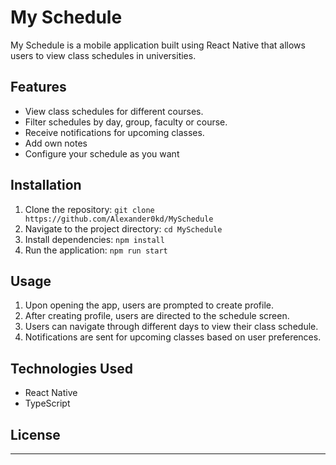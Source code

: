 # My Schedule

My Schedule is a mobile application built using React Native that allows users to view class schedules in universities.

## Features

- View class schedules for different courses.
- Filter schedules by day, group, faculty or course.
- Receive notifications for upcoming classes.
- Add own notes
- Configure your schedule as you want

## Installation

1. Clone the repository: `git clone https://github.com/Alexander0kd/MySchedule`
2. Navigate to the project directory: `cd MySchedule`
3. Install dependencies: `npm install`
4. Run the application: `npm run start`

## Usage

1. Upon opening the app, users are prompted to create profile.
2. After creating profile, users are directed to the schedule screen.
3. Users can navigate through different days to view their class schedule.
4. Notifications are sent for upcoming classes based on user preferences.

## Technologies Used

- React Native
- TypeScript

## License

---
